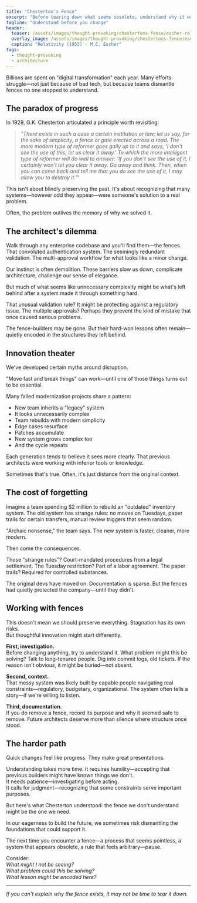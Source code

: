 ```yaml
---
title: "Chesterton's Fence"
excerpt: "Before tearing down what seems obsolete, understand why it was built. In our rush to innovate, we often destroy the very things protecting us from problems we've forgotten existed."
tagline: "Understand before you change"
header:
  teaser: /assets/images/thought-provoking/chestertons-fence/escher-relativity-1953.webp
  overlay_image: /assets/images/thought-provoking/chestertons-fence/escher-relativity-1953.webp
  caption: "Relativity (1953) - M.C. Escher"
tags:
  - thought-provoking
  - architecture
---
```


Billions are spent on "digital transformation" each year. Many efforts struggle—not just because of bad tech, but because teams dismantle fences no one stopped to understand.

## The paradox of progress

In 1929, G.K. Chesterton articulated a principle worth revisiting:

> *"There exists in such a case a certain institution or law; let us say, for the sake of simplicity, a fence or gate erected across a road. The more modern type of reformer goes gaily up to it and says, 'I don't see the use of this; let us clear it away.' To which the more intelligent type of reformer will do well to answer: 'If you don't see the use of it, I certainly won't let you clear it away. Go away and think. Then, when you can come back and tell me that you do see the use of it, I may allow you to destroy it.'"*

This isn't about blindly preserving the past. It's about recognizing that many systems—however odd they appear—were someone's solution to a real problem.

Often, the problem outlives the memory of why we solved it.

## The architect's dilemma

Walk through any enterprise codebase and you'll find them—the fences. That convoluted authentication system. The seemingly redundant validation. The multi-approval workflow for what looks like a minor change.

Our instinct is often demolition. These barriers slow us down, complicate architecture, challenge our sense of elegance.

But much of what seems like unnecessary complexity might be what's left behind after a system made it through something hard.

That unusual validation rule? It might be protecting against a regulatory issue. The multiple approvals? Perhaps they prevent the kind of mistake that once caused serious problems.

The fence-builders may be gone. But their hard-won lessons often remain—quietly encoded in the structures they left behind.

## Innovation theater

We've developed certain myths around disruption.

"Move fast and break things" can work—until one of those things turns out to be essential.

Many failed modernization projects share a pattern:
- New team inherits a "legacy" system
- It looks unnecessarily complex
- Team rebuilds with modern simplicity
- Edge cases resurface
- Patches accumulate
- New system grows complex too
- And the cycle repeats

Each generation tends to believe it sees more clearly. That previous architects were working with inferior tools or knowledge.

Sometimes that's true. Often, it's just distance from the original context.

## The cost of forgetting

Imagine a team spending $2 million to rebuild an "outdated" inventory system. The old system has strange rules: no moves on Tuesdays, paper trails for certain transfers, manual review triggers that seem random.

"Archaic nonsense," the team says. The new system is faster, cleaner, more modern.

Then come the consequences.

Those "strange rules"? Court-mandated procedures from a legal settlement. The Tuesday restriction? Part of a labor agreement. The paper trails? Required for controlled substances.

The original devs have moved on. Documentation is sparse. But the fences had quietly protected the company—until they didn't.

## Working with fences

This doesn't mean we should preserve everything. Stagnation has its own risks.  
But thoughtful innovation might start differently.

**First, investigation.**  
Before changing anything, try to understand it. What problem might this be solving? Talk to long-tenured people. Dig into commit logs, old tickets. If the reason isn't obvious, it might be buried—not absent.

**Second, context.**  
That messy system was likely built by capable people navigating real constraints—regulatory, budgetary, organizational. The system often tells a story—if we're willing to listen.

**Third, documentation.**  
If you do remove a fence, record its purpose and why it seemed safe to remove. Future architects deserve more than silence where structure once stood.

## The harder path

Quick changes feel like progress. They make great presentations.

Understanding takes more time. It requires humility—accepting that previous builders might have known things we don't.  
It needs patience—investigating before acting.  
It calls for judgment—recognizing that some constraints serve important purposes.

But here's what Chesterton understood: the fence we don't understand might be the one we need.

In our eagerness to build the future, we sometimes risk dismantling the foundations that could support it.

The next time you encounter a fence—a process that seems pointless, a system that appears obsolete, a rule that feels arbitrary—pause.

Consider:  
*What might I not be seeing?*  
*What problem could this be solving?*  
*What lesson might be encoded here?*

---

*If you can't explain why the fence exists, it may not be time to tear it down.*
